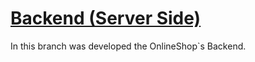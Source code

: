 # [Backend (Server Side)](https://onlineshop-project.up.railway.app/)

In this branch was developed the OnlineShop`s Backend.
